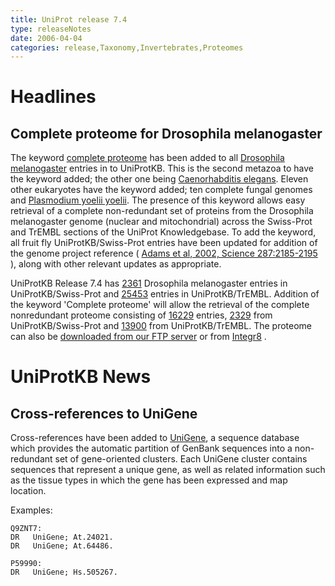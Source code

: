 ```yaml
---
title: UniProt release 7.4
type: releaseNotes
date: 2006-04-04
categories: release,Taxonomy,Invertebrates,Proteomes
---
```


# Headlines

## Complete proteome for Drosophila melanogaster

The keyword [complete proteome](http://www.uniprot.org/keywords/KW-0181) has been added to all [Drosophila melanogaster](http://www.uniprot.org/taxonomy/7227) entries in to UniProtKB. This is the second metazoa to have the keyword added; the other one being [Caenorhabditis elegans](http://www.uniprot.org/taxonomy/6239). Eleven other eukaryotes have the keyword added; ten complete fungal genomes and [Plasmodium yoelii yoelii](http://www.uniprot.org/taxonomy/73239). The presence of this keyword allows easy retrieval of a complete non-redundant set of proteins from the Drosophila melanogaster genome (nuclear and mitochondrial) across the Swiss-Prot and TrEMBL sections of the UniProt Knowledgebase. To add the keyword, all fruit fly UniProtKB/Swiss-Prot entries have been updated for addition of the genome project reference ( [Adams et al, 2002, Science 287:2185-2195](http://view.ncbi.nlm.nih.gov/pubmed/10731132) ), along with other relevant updates as appropriate.

UniProtKB Release 7.4 has [2361](http://www.uniprot.org/uniprotkb?query=organism:7227+reviewed:true) Drosophila melanogaster entries in UniProtKB/Swiss-Prot and [25453](http://www.uniprot.org/uniprotkb?query=organism:7227+reviewed:false) entries in UniProtKB/TrEMBL. Addition of the keyword 'Complete proteome' will allow the retrieval of the complete nonredundant proteome consisting of [16229](http://www.uniprot.org/uniprotkb?query=organism:7227+keyword:181+reviewed:true) entries, [2329](http://www.uniprot.org/uniprotkb?query=organism:7227+keyword:181+reviewed:true) from UniProtKB/Swiss-Prot and [13900](http://www.uniprot.org/uniprotkb?query=organism:7227+keyword:181+reviewed:false) from UniProtKB/TrEMBL. The proteome can also be [downloaded from our FTP server](ftp://ftp.expasy.org/databases/complete_proteomes/entries/eukaryota/DROME.dat) or from [Integr8](http://www.ebi.ac.uk/integr8/QuickSearch.do?action=doOrgSearch&organismName=drosophila) .

# UniProtKB News

## Cross-references to UniGene

Cross-references have been added to [UniGene](http://www.ncbi.nlm.nih.gov/entrez/query.fcgi?db=UniGene), a sequence database which provides the automatic partition of GenBank sequences into a non-redundant set of gene-oriented clusters. Each UniGene cluster contains sequences that represent a unique gene, as well as related information such as the tissue types in which the gene has been expressed and map location.

Examples:

    Q9ZNT7:
    DR   UniGene; At.24021.
    DR   UniGene; At.64486.

    P59990:
    DR   UniGene; Hs.505267.
